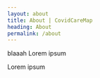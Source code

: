 ```yaml
---
layout: about
title: About | CovidCareMap
heading: About
permalink: /about
---
```


blaaah
Lorem ipsum

Lorem ipsum
